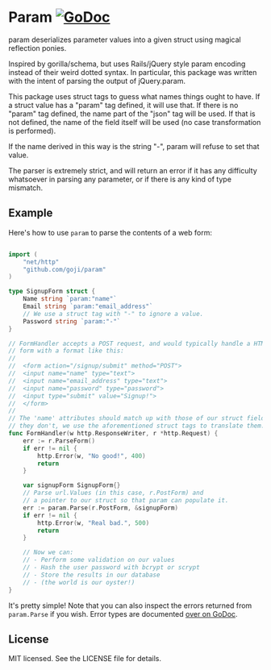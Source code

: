 Param [![GoDoc](https://godoc.org/github.com/goji/param?status.svg)](https://godoc.org/github.com/goji/param)
=====

param deserializes parameter values into a given struct using magical
reflection ponies.

Inspired by gorilla/schema, but uses Rails/jQuery style param
encoding instead of their weird dotted syntax. In particular, this package was
written with the intent of parsing the output of jQuery.param.

This package uses struct tags to guess what names things ought to have. If a
struct value has a "param" tag defined, it will use that. If there is no "param"
tag defined, the name part of the "json" tag will be used. If that is not
defined, the name of the field itself will be used (no case transformation is
performed).

If the name derived in this way is the string "-", param will refuse to set that
value.

The parser is extremely strict, and will return an error if it has any
difficulty whatsoever in parsing any parameter, or if there is any kind of type
mismatch.

## Example

Here's how to use `param` to parse the contents of a web form:

```go

import (
    "net/http"
    "github.com/goji/param"
)

type SignupForm struct {
    Name string `param:"name"`
    Email string `param:"email_address"`
    // We use a struct tag with "-" to ignore a value.
    Password string `param:"-"`
}

// FormHandler accepts a POST request, and would typically handle a HTML 
// form with a format like this:
// 
//  <form action="/signup/submit" method="POST">
//  <input name="name" type="text">
//  <input name="email_address" type="text">
//  <input name="password" type="password">
//  <input type="submit" value="Signup!">
//  </form>
//
// The 'name' attributes should match up with those of our struct fields. If 
// they don't, we use the aforementioned struct tags to translate them.
func FormHandler(w http.ResponseWriter, r *http.Request) {
    err := r.ParseForm()
    if err != nil {
        http.Error(w, "No good!", 400)
        return
    }

    var signupForm SignupForm{}
    // Parse url.Values (in this case, r.PostForm) and 
    // a pointer to our struct so that param can populate it.
    err := param.Parse(r.PostForm, &signupForm)
    if err != nil {
        http.Error(w, "Real bad.", 500)
        return
    }

    // Now we can:
    // - Perform some validation on our values
    // - Hash the user password with bcrypt or scrypt
    // - Store the results in our database
    // - (the world is our oyster!)
}

```

It's pretty simple! Note that you can also inspect the errors returned from `param.Parse` if you wish. Error types are documented [over on GoDoc](http://godoc.org/github.com/goji/param#pkg-index).

## License

MIT licensed. See the LICENSE file for details.
